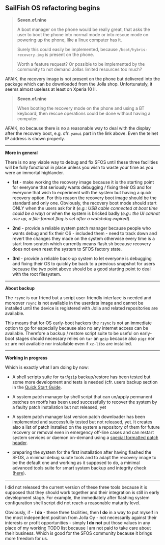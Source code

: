 ## SailFish OS refactoring begins

> **Seven.of.nine**
> 
> A boot manager on the phone would be really great, that asks the user to boot the phone into normal mode or into rescue mode on powering up the phone, like a linux computer has it.
>
>Surely this could easily be implemented, because `/boot/hybris-recovery.img` is present on the phone.
>
>Worth a feature request? Or possible to be implemented by the community to not demand Jollas limited resources too much?

AFAIK, the recovery image is not present on the phone but delivered into the package which can be downloaded from the Jolla shop. Unfortunately, it seems almost useless at least on Xperia 10 II.

> **Seven.of.nine**
> 
> When booting the recovery mode on the phone and using a BT keyboard, then rescue operations could be done without having a computer.

AFAIK, no because there is no a reasonable way to deal with the display after the recovery boot, e.g. cfr. `yamui` part in the link above. Even the telnet IP address is shown properly.

---

**More in general**

There is no any viable way to debug and fix SFOS until these three facilities will be fully functional in place unless you wish to waste your time as you were an immortal highlander.

* **1st** - make working the recovery image because it is the starting point for everyone that seriously wants debugging / fixing their OS and for everyone that wish to experiment with the system but having a quick recovery option. For this reason the recovery boot image should be the standard and only one. Obviously, the recovery boot mode should start ONLY when the users ask for it (*e.g.: USB cable connected at boot time could be a way*) or when the system is bricked badly (*e.g.: the UI cannot rise up, a file-format flag is set after a watchdog expired*).

* **2nd** - provide a reliable system patch manager because people who wants debug and fix their OS - included them - need to track down and revert the changes they made on the system otherwise every time is a start from scratch which currently means flash.sh because recovery does not even reset the system to SFOS factory state.

* **3rd** - provide a reliable back-up system to let everyone is debugging and fixing their OS to quickly be back to a previous snapshot for users because the two point above should be a good starting point to deal with the root filesystem.

---

**About backup**

The `rsync` is our friend but a script user-friendly interface is needed and moreover `rsync` is not available in the userdata image and cannot be installed until the device is registered with Jolla and related repositories are available.

This means that for OS early-boot hackers the `rsync` is not an immediate option to go for especially because also no any internet access can be available. Therefore a backup / restore script suite to be useful on early-boot stages should necessary relies on `tar` an `gzip` because also `pigz` nor `xz` are not available nor installable even if `xz-libs` are installed.

---

**Working in progress**

Which is exactly what I am doing by now:

- A shell scripts suite for `tar`/`gzip` backup/restore has been tested but some more development and tests is needed (cfr. users backup section in the [Quick Start Guide](../quick-start-guide.md).

- A system patch manager by shell script that can un/apply permanent patches on rootfs has been used successfully to recover the system by a faulty patch installation but not released, yet

- A system patch manager last version patch downloader has been implemented and successfully tested but not released, yet. It creates also a list of patch installed on the system a repository of them for future recovery or removal even in emergency off-line cases and can restart system services or daemon on-demand using a [special formatted patch header](../knowhow/system-patch-manager-p1.md#technical-approach).

- preparing the system for the first installation after having flashed the SFOS, a minimal debug suiute tools and to adapt the recovery image to be the default one and working as it supposed to do, a minimal advanced tools suite for smart system backup and integrity check ([here](../../recovery/README.md)). 

---

I did not released the current version of these three tools because it is supposed that they should work together and their integration is still in early development stage. For example, the immediately after flashing system configuration shell script did not reach a reasonable maturity level.

Obviously, if - **I do** - these three facilities, then **I do** in a way to put myself in the most independent position from Jolla Oy - not necessarily against their interests or profit opportunities - simply **I do not** put those values in any place of my working TODO list because I am not paid to take care about their business. Which is good for the SFOS community because it brings more freedom for us.
